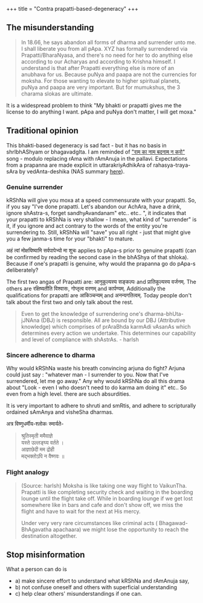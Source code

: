 +++
title = "Contra prapatti-based-degeneracy"
+++

## The misunderstanding
> In 18.66, he says abandon all forms of dharma and surrender unto me. I shall liberate you from all pApa. XYZ has formally surrendered via Prapatti/BharaNyasa, and there's no need for her to do anything else according to our Acharyas and according to Krishna himself. I understand is that after Prapatti everything else is more of an anubhava for us. Because puNya and paapa are not the currencies for moksha. For those wanting to elevate to higher spiritual planets, puNya and paapa are very important. But for mumukshus, the 3 charama slokas are ultimate.

It is a widespread problem to think "My bhakti or prapatti gives me the license to do anything I want. pApa and puNya don't matter, I will get moxa." 

## Traditional opinion
This bhakti-based degeneracy is sad fact - but it has no basis in shrIbhAShyam or bhagavadgIta. I am reminded of ["राम का नाम बदनाम न करो"](https://www.youtube.com/watch?v=xl5AWfMZavA) song - modulo replacing rAma with rAmAnuja in the pallavi. Expectations from a prapanna are made explicit in uttarakriyAdhikAra of rahasya-traya-sAra by vedAnta-deshika (NAS summary [here](/AgamAH/hinduism/branches/vaiShNavaH/rAmAnuja-sampradAyaH/venkaTanAthaH/rahasya-traya-sAraH/nsa-summary/1_arthAnushAsana-vibhAgaH/15_uttarakRtyAdhikAraH/)).

### Genuine surrender
kRShNa will give you moxa at a speed commensurate with your prapatti. So, if you say "I've done prapatti. Let's abandon our AchAra, have a drink, ignore shAstra-s, forget sandhyAvandanam" etc.. etc.. ", it indicates that your prapatti to kRShNa is very shallow - I mean, what kind of "surrender" is it, if you ignore and act contrary to the words of the entity you're surrendering to. Still, kRShNa will "save" you all right - just that might give you a few janma-s time for your "bhakti" to mature. 

अहं त्वां मोक्षयिष्यामि सर्वपापेभ्यो मा शुचः applies to pApa-s prior to genuine prapatti (can be confirmed by reading the second case in the bhAShya of that shloka). Because if one's prapatti is genuine, why would the prapanna go do pApa-s deliberately?

The first two angas of Prapatti are: आनुकूल्यस्य सङ्कल्पः and प्रातिकूल्यस्य वर्जनम्. The others are रक्षिष्यतीति विश्वासः, गोप्तृत्व वरणम् and कार्पण्यम्. Additionally the qualifications for prapatti are आकिञ्चन्यम् and अनन्यगतित्वम्. Today people don't talk about the first two and only talk about the rest.

> Even to get the knowledge of surrendering  one's dharma-bhUta-jJNAna (DBJ) is responsible. All are bound by our DBJ (Attributive knowledge) which comprises of prAraBhda karmAdi vAsanAs which determines every action we undertake.  This determines our capability and level of compliance  with shAstrAs. - harIsh

### Sincere adherence to dharma
Why would kRShNa waste his breath convincing arjuna do fight? Arjuna could just say : "whatever man - I surrender to you. Now that I've surrendered, let me go away." Any why would kRShNa do all this drama about "Look - even I who doesn't need to do karma am doing it" etc.. So even from a high level. there are such absurdities.

It is very important to adhere to shruti and smRtis, and adhere to scripturally ordained sAmAnya and visheSha dharmas.

अत्र विष्णुधर्मीय-श्लोकः स्मार्यते-

> श्रुतिस्मृती ममैवाज्ञे  
यस्ते उल्लङ्घ्य वर्तते ।  
आज्ञाछेदी मम द्रोही  
मद्भक्तोऽपि न वैष्णवः ॥

### Flight analogy
> (Source: harIsh) Moksha is like taking one way flight to VaikunTha. Prapatti is like completing security check and waiting in the boarding lounge until the flight take off. While in boarding lounge if we get lost somewhere like in bars and cafe and don't show off,  we miss the flight and have to wait for the next at His mercy.
>
> Under very very rare circumstances like criminal acts ( Bhagawad-BhAgavatha apachaara) we might lose the opportunity to reach the destination  altogether.

## Stop misinformation
What a person can do is 

- a) make sincere effort to understand what kRShNa and rAmAnuja say, 
- b) not confuse oneself and others with superficial understanding 
- c) help clear others' misunderstandings if one can. 